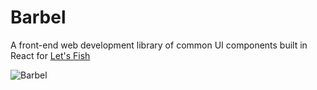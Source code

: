 # Barbel
A front-end web development library of common UI components built in React for [Let's Fish](http://lets.fish)

![Barbel](https://img0.etsystatic.com/031/2/6758260/il_570xN.635597932_k972.jpg "Barbel")

